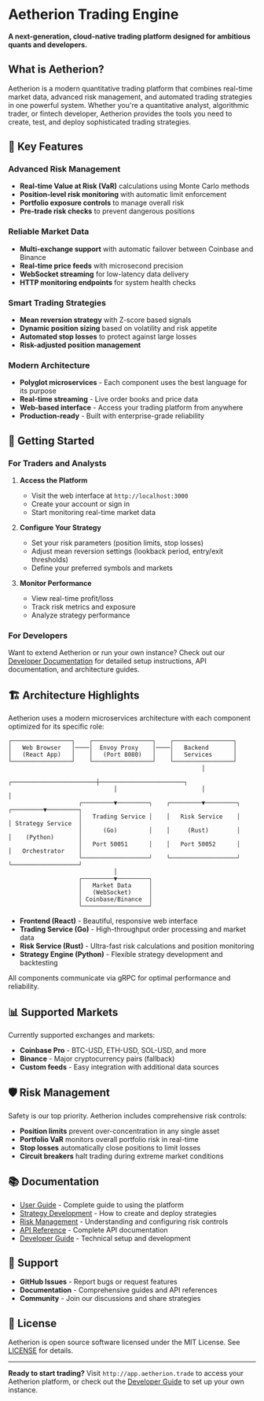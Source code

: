 # Aetherion Trading Engine

**A next-generation, cloud-native trading platform designed for ambitious quants and developers.**

## What is Aetherion?

Aetherion is a modern quantitative trading platform that combines real-time market data, advanced risk management, and automated trading strategies in one powerful system. Whether you're a quantitative analyst, algorithmic trader, or fintech developer, Aetherion provides the tools you need to create, test, and deploy sophisticated trading strategies.

## 🌟 Key Features

### Advanced Risk Management
- **Real-time Value at Risk (VaR)** calculations using Monte Carlo methods
- **Position-level risk monitoring** with automatic limit enforcement
- **Portfolio exposure controls** to manage overall risk
- **Pre-trade risk checks** to prevent dangerous positions

### Reliable Market Data
- **Multi-exchange support** with automatic failover between Coinbase and Binance
- **Real-time price feeds** with microsecond precision
- **WebSocket streaming** for low-latency data delivery
- **HTTP monitoring endpoints** for system health checks

### Smart Trading Strategies
- **Mean reversion strategy** with Z-score based signals
- **Dynamic position sizing** based on volatility and risk appetite
- **Automated stop losses** to protect against large losses
- **Risk-adjusted position management**

### Modern Architecture
- **Polyglot microservices** - Each component uses the best language for its purpose
- **Real-time streaming** - Live order books and price data
- **Web-based interface** - Access your trading platform from anywhere
- **Production-ready** - Built with enterprise-grade reliability

## 🚀 Getting Started

### For Traders and Analysts

1. **Access the Platform**
   - Visit the web interface at `http://localhost:3000`
   - Create your account or sign in
   - Start monitoring real-time market data

2. **Configure Your Strategy**
   - Set your risk parameters (position limits, stop losses)
   - Adjust mean reversion settings (lookback period, entry/exit thresholds)
   - Define your preferred symbols and markets

3. **Monitor Performance**
   - View real-time profit/loss
   - Track risk metrics and exposure
   - Analyze strategy performance

### For Developers

Want to extend Aetherion or run your own instance? Check out our [Developer Documentation](DEVELOPER.md) for detailed setup instructions, API documentation, and architecture guides.

## 🏗️ Architecture Highlights

Aetherion uses a modern microservices architecture with each component optimized for its specific role:

```text
┌─────────────────┐    ┌─────────────────┐    ┌─────────────────┐
│   Web Browser   │────│  Envoy Proxy    │────│   Backend       │
│   (React App)   │    │   (Port 8080)   │    │   Services      │
└─────────────────┘    └─────────────────┘    └─────────────────┘
                                                       │
                              ┌────────────────────────┼────────────────────────┐
                              │                        │                        │
                    ┌─────────▼─────────┐    ┌─────────▼─────────┐    ┌─────────▼─────────┐
                    │   Trading Service │    │   Risk Service    │    │ Strategy Service  │
                    │      (Go)         │    │     (Rust)        │    │    (Python)       │
                    │   Port 50051      │    │   Port 50052      │    │   Orchestrator    │
                    └───────────────────┘    └───────────────────┘    └───────────────────┘
                              │
                    ┌─────────▼─────────┐
                    │   Market Data     │
                    │   (WebSocket)     │
                    │ Coinbase/Binance  │
                    └───────────────────┘
```

- **Frontend (React)** - Beautiful, responsive web interface
- **Trading Service (Go)** - High-throughput order processing and market data
- **Risk Service (Rust)** - Ultra-fast risk calculations and position monitoring  
- **Strategy Engine (Python)** - Flexible strategy development and backtesting

All components communicate via gRPC for optimal performance and reliability.

## 📊 Supported Markets

Currently supported exchanges and markets:

- **Coinbase Pro** - BTC-USD, ETH-USD, SOL-USD, and more
- **Binance** - Major cryptocurrency pairs (fallback)
- **Custom feeds** - Easy integration with additional data sources

## 🛡️ Risk Management

Safety is our top priority. Aetherion includes comprehensive risk controls:

- **Position limits** prevent over-concentration in any single asset
- **Portfolio VaR** monitors overall portfolio risk in real-time
- **Stop losses** automatically close positions to limit losses
- **Circuit breakers** halt trading during extreme market conditions

## 📚 Documentation

- [User Guide](docs/USER_GUIDE.md) - Complete guide to using the platform
- [Strategy Development](docs/STRATEGIES.md) - How to create and deploy strategies
- [Risk Management](docs/RISK.md) - Understanding and configuring risk controls
- [API Reference](docs/API.md) - Complete API documentation
- [Developer Guide](DEVELOPER.md) - Technical setup and development

## 🤝 Support

- **GitHub Issues** - Report bugs or request features
- **Documentation** - Comprehensive guides and API references
- **Community** - Join our discussions and share strategies

## 📄 License

Aetherion is open source software licensed under the MIT License. See [LICENSE](LICENSE) for details.

---

**Ready to start trading?** Visit `http://app.aetherion.trade` to access your Aetherion platform, or check out the [Developer Guide](DEVELOPER.md) to set up your own instance.
